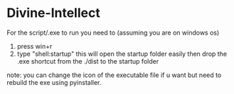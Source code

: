 # Divine-Intellect


For the script/.exe to run you need to (assuming you are on windows os) 
  1) press win+r
  2) type "shell:startup"
this will open the startup folder easily
then drop the .exe shortcut from the ./dist to the startup folder


note: you can change the icon of the executable file if u want but need to rebuild the exe using pyinstaller.
